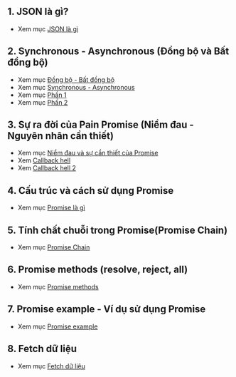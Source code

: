 ## 1. JSON là gì?

- Xem mục [JSON là gì](Javascript/f8.javascrip.basic/detail/phan05-087/index.md)

## 2. Synchronous - Asynchronous (Đồng bộ và Bất đồng bộ)

- Xem mục [Đồng bộ - Bất đồng bộ](Javascript/f8.javascrip.basic/detail/phan05-088/index1.md)
- Xem mục [Synchronous - Asynchronous](Javascript/f8.javascrip.basic/detail/phan05-088/index.md)
- Xem mục [Phần 1](Javascript/f8.javascrip.basic/detail/phan05-088/phan1.md)
- Xem mục [Phần 2](Javascript/f8.javascrip.basic/detail/phan05-088/phan2.md)

## 3. Sự ra đời của Pain Promise (Niềm đau - Nguyên nhân cần thiết)

- Xem mục [Niềm đau và sự cần thiết của Promise](Javascript/f8.javascrip.basic/detail/phan05-089/index.md)
- Xem [Callback hell](Javascript/f8.javascrip.basic/detail/phan05-089/index2.md)
- Xem [Callback hell 2](Javascript/f8.javascrip.basic/detail/phan05-089/resolve-callback-hell.md)

## 4. Cấu trúc và cách sử dụng Promise

- Xem mục [Promise là gì](Javascript/f8.javascrip.basic/detail/phan05-090/index.md)

## 5. Tính chất chuỗi trong Promise(Promise Chain)

- Xem mục [Promise Chain](Javascript/f8.javascrip.basic/detail/phan05-091/index.md)

## 6. Promise methods (resolve, reject, all)

- Xem mục [Promise methods](Javascript/f8.javascrip.basic/detail/phan05-092/index.md)

## 7. Promise example - Ví dụ sử dụng Promise

- Xem mục [Promise example](Javascript/f8.javascrip.basic/detail/phan05-093/index.md)

## 8. Fetch dữ liệu

- Xem mục [Fetch dữ liệu](Javascript/f8.javascrip.basic/detail/phan05-094/index.md)
